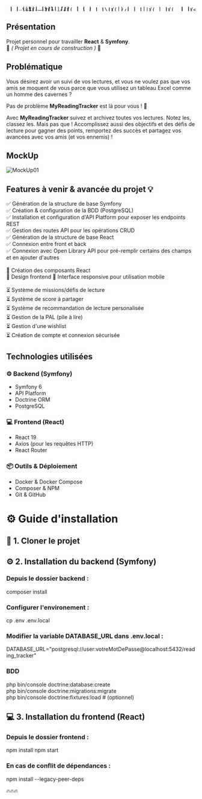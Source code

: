 <pre style="line-height:1px">                                                                     
    _ __ ___  _   _                                                   
   | '_ ` _ \| | | |                                                  
   | | | | | | |_| |                                                  
  _|_|_|_| |_|\__, |   _ _          _______             _             
 |  __ \       __/ |  | (_)        |__   __|           | |            
 | |__) |___  |___/ __| |_ _ __   __ _| |_ __ __ _  ___| | _____ _ __ 
 |  _  // _ \/ _` |/ _` | | '_ \ / _` | | '__/ _` |/ __| |/ / _ \ '__|
 | | \ \  __/ (_| | (_| | | | | | (_| | | | | (_| | (__|   <  __/ |   
 |_|  \_\___|\__,_|\__,_|_|_| |_|\__, |_|_|  \__,_|\___|_|\_\___|_|   
                                  __/ |                               
                                 |___/                                
</pre>

## Présentation

Projet personnel pour travailler **React** & **Symfony**.<br>
🚧 _( Projet en cours de construction )_ 🚧

## Problématique

Vous désirez avoir un suivi de vos lectures, et vous ne voulez pas que vos amis se moquent de vous parce que vous utilisez un tableau Excel comme un homme des cavernes ?

Pas de problème **MyReadingTracker** est là pour vous ! 🚀

Avec **MyReadingTracker** suivez et archivez toutes vos lectures. Notez les, classez les. Mais pas que !
Accomplissez aussi des objectifs et des défis de lecture pour gagner des points, remportez des succès et partagez vos avancées avec vos amis (et vos ennemis) !

## MockUp

![MockUp01](https://github.com/user-attachments/assets/b6158073-e306-4658-87e6-87a4aaddb938)

## Features à venir & avancée du projet 💡

✅ Génération de la structure de base Symfony<br>
✅ Création & configuration de la BDD (PostgreSQL)<br>
✅ Installation et configuration d'API Platform pour exposer les endpoints REST<br>
✅ Gestion des routes API pour les opérations CRUD<br>
✅ Génération de la structure de base React<br>
✅ Connexion entre front et back<br>
✅ Connexion avec Open Library API pour pré-remplir certains des champs et en ajouter d'autres<br>
<br>
🔄 Création des composants React<br>
🔄 Design frontend
🔄 Interface responsive pour utilisation mobile<br>
<br>
⏳ Système de missions/défis de lecture<br>
⏳ Système de score à partager<br>
⏳ Système de recommandation de lecture personalisée<br>
⏳ Gestion de la PAL (pile à lire)<br>
⏳ Gestion d'une wishlist<br>
⏳ Création de compte et connexion sécurisée<br>

## Technologies utilisées

### ⚙️ Backend (Symfony)

- Symfony 6
- API Platform
- Doctrine ORM
- PostgreSQL

### 💻 Frontend (React)

- React 19
- Axios (pour les requêtes HTTP)
- React Router

### 📦 Outils & Déploiement

- Docker & Docker Compose
- Composer & NPM
- Git & GitHub

# ⚙️ Guide d'installation

## 🔗 1. Cloner le projet

## ⚙️ 2. Installation du backend (Symfony)

### Depuis le dossier backend :<br>

composer install

### Configurer l'environement :<br>

cp .env .env.local

### Modifier la variable DATABASE_URL dans .env.local :

DATABASE_URL="postgresql://user:votreMotDePasse@localhost:5432/reading_tracker"

### BDD<br>

php bin/console doctrine:database:create<br>
php bin/console doctrine:migrations:migrate<br>
php bin/console doctrine:fixtures:load # (optionnel)<br>

## 💻 3. Installation du frontend (React)<br>

### Depuis le dossier frontend :<br>

npm install
npm start

### En cas de conflit de dépendances :<br>

npm install --legacy-peer-deps

🔥🔥🔥
